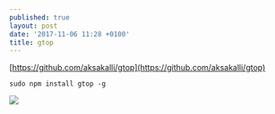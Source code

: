 ```yaml
---
published: true
layout: post
date: '2017-11-06 11:28 +0100'
title: gtop
---
```

[https://github.com/aksakalli/gtop](https://github.com/aksakalli/gtop)

    sudo npm install gtop -g
    
![]({{site.baseurl}}/https://raw.githubusercontent.com/aksakalli/gtop/master/img/demo.gif)
